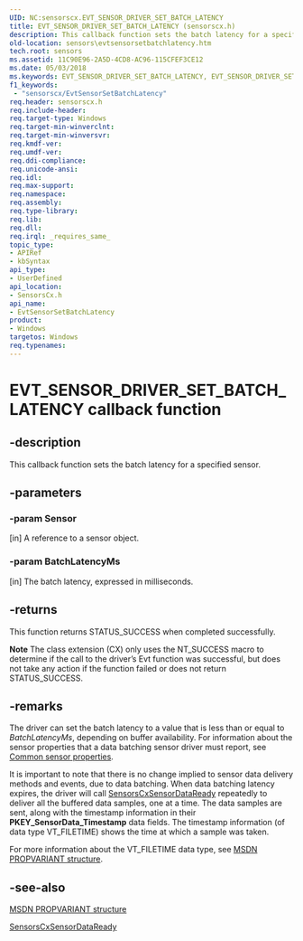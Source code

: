 ```yaml
---
UID: NC:sensorscx.EVT_SENSOR_DRIVER_SET_BATCH_LATENCY
title: EVT_SENSOR_DRIVER_SET_BATCH_LATENCY (sensorscx.h)
description: This callback function sets the batch latency for a specified sensor.
old-location: sensors\evtsensorsetbatchlatency.htm
tech.root: sensors
ms.assetid: 11C90E96-2A5D-4CD8-AC96-115CFEF3CE12
ms.date: 05/03/2018
ms.keywords: EVT_SENSOR_DRIVER_SET_BATCH_LATENCY, EVT_SENSOR_DRIVER_SET_BATCH_LATENCY callback, EvtSensorSetBatchLatency, EvtSensorSetBatchLatency callback function [Sensor Devices], sensors.evtsensorsetbatchlatency, sensorscx/EvtSensorSetBatchLatency
f1_keywords:
 - "sensorscx/EvtSensorSetBatchLatency"
req.header: sensorscx.h
req.include-header: 
req.target-type: Windows
req.target-min-winverclnt: 
req.target-min-winversvr: 
req.kmdf-ver: 
req.umdf-ver: 
req.ddi-compliance: 
req.unicode-ansi: 
req.idl: 
req.max-support: 
req.namespace: 
req.assembly: 
req.type-library: 
req.lib: 
req.dll: 
req.irql: _requires_same_
topic_type:
- APIRef
- kbSyntax
api_type:
- UserDefined
api_location:
- SensorsCx.h
api_name:
- EvtSensorSetBatchLatency
product:
- Windows
targetos: Windows
req.typenames: 
---
```


# EVT_SENSOR_DRIVER_SET_BATCH_LATENCY callback function


## -description


This callback function sets the batch latency for a specified sensor.


## -parameters




### -param Sensor

[in] A reference to a sensor object.


### -param BatchLatencyMs

[in] The batch latency, expressed in milliseconds.


## -returns



This function returns STATUS_SUCCESS when completed successfully.

<b>Note</b> The class extension (CX) only uses the NT_SUCCESS macro to determine if the call to the driver’s Evt function was successful, but does not take any action if the function failed or does not return STATUS_SUCCESS.




## -remarks



The driver can set the batch latency to a value that is less than or equal to <i>BatchLatencyMs</i>, depending on buffer availability. For information about the sensor properties that a data batching sensor driver must report, see <a href="https://docs.microsoft.com/windows-hardware/drivers/sensors/common-sensor-properties">Common sensor properties</a>.

It is important to note that there is no change implied to sensor data delivery methods and events, due to data batching.  When data batching latency expires, the driver will call <a href="https://docs.microsoft.com/windows-hardware/drivers/ddi/sensorscx/nf-sensorscx-sensorscxsensordataready">SensorsCxSensorDataReady</a> repeatedly to deliver all the buffered data samples, one at a time. The data samples are sent, along with the timestamp information in their <b>PKEY_SensorData_Timestamp</b>  data fields. The timestamp information (of data type VT_FILETIME) shows the time  at which a sample was taken.

For more information about the VT_FILETIME data type, see <a href="https://go.microsoft.com/fwlink/p/?linkid=313395">MSDN PROPVARIANT structure</a>.




## -see-also




<a href="https://go.microsoft.com/fwlink/p/?linkid=313395">MSDN PROPVARIANT structure</a>



<a href="https://docs.microsoft.com/windows-hardware/drivers/ddi/sensorscx/nf-sensorscx-sensorscxsensordataready">SensorsCxSensorDataReady</a>
 

 

